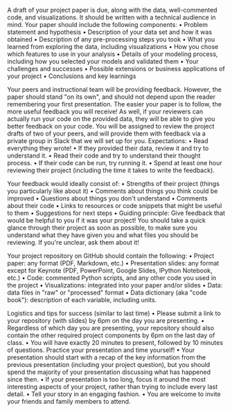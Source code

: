 A draft of your project paper is due, along with the data, well-commented code, and visualizations. 
It should be written with a technical audience in mind. Your paper should include the following components:
•	Problem statement and hypothesis
•	Description of your data set and how it was obtained
•	Description of any pre-processing steps you took
•	What you learned from exploring the data, including visualizations
•	How you chose which features to use in your analysis
•	Details of your modeling process, including how you selected your models and validated them
•	Your challenges and successes
•	Possible extensions or business applications of your project
•	Conclusions and key learnings

Your peers and instructional team will be providing feedback. However, the paper should stand "on its own", and should not depend upon the reader remembering your first presentation. 
The easier your paper is to follow, the more useful feedback you will receive! As well, if your reviewers can actually run your code on the provided data, they will be able to give you better feedback on your code.
You will be assigned to review the project drafts of two of your peers, and will provide them with feedback via a private group in Slack that we will set up for you.
Expectations:
•	Read everything they wrote!
•	If they provided their data, review it and try to understand it.
•	Read their code and try to understand their thought process.
•	If their code can be run, try running it.
•	Spend at least one hour reviewing their project (including the time it takes to write the feedback).


Your feedback would ideally consist of:
•	Strengths of their project (things you particularly like about it)
•	Comments about things you think could be improved
•	Questions about things you don't understand
•	Comments about their code
•	Links to resources or code snippets that might be useful to them
•	Suggestions for next steps
•	Guiding principle: Give feedback that would be helpful to you if it was your project!
You should take a quick glance through their project as soon as possible, to make sure you understand what they have given you and what files you should be reviewing. If you're unclear, ask them about it!


Your project repository on GitHub should contain the following:
•	Project paper: any format (PDF, Markdown, etc.)
•	Presentation slides: any format except for Keynote (PDF, PowerPoint, Google Slides, IPython Notebook, etc.)
•	Code: commented Python scripts, and any other code you used in the project
•	Visualizations: integrated into your paper and/or slides
•	Data: data files in "raw" or "processed" format
•	Data dictionary (aka "code book"): description of each variable, including units.


Logistics and tips for success (similar to last time)
•	Please submit a link to your repository (with slides) by 6pm on the day you are presenting.
•	Regardless of which day you are presenting, your repository should also contain the other required project components by 6pm on the last day of class.
•	You will have exactly 20 minutes to present, followed by 10 minutes of questions. Practice your presentation and time yourself!
•	Your presentation should start with a recap of the key information from the previous presentation (including your project question), but you should spend the majority of your presentation discussing what has happened since then.
•	If your presentation is too long, focus it around the most interesting aspects of your project, rather than trying to include every last detail.
•	Tell your story in an engaging fashion.
•	You are welcome to invite your friends and family members to attend.
